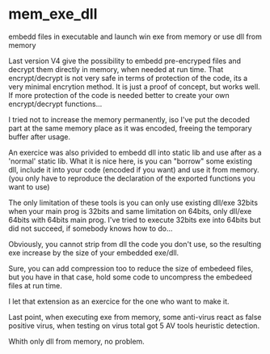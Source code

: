 # mem_exe_dll
embedd files in executable and launch win exe from memory or use dll from memory

Last version V4 give the possibility to embedd pre-encryped files and decrypt them directly in memory, when needed at run time.
That encrypt/decrypt is not very safe in terms of protection of the code, its a very minimal encrytion method.
It is just a proof of concept, but works well.
If more protection of the code is needed better to create your own encrypt/decrypt functions...

I tried not to increase the memory permanently, iso I've put the decoded part at the same
memory place as it was encoded, freeing the temporary buffer after usage.

An exercice was also privided to embedd  dll into  static lib and use after as a 'normal' static lib.
What it is nice here, is you can "borrow" some existing dll, include it into your code (encoded if you want)
and use it from memory. (you only have to reproduce the declaration of the exported functions you want to use)

The only limitation of these tools is you can only use existing dll/exe 32bits when your main prog is 32bits
and same limitation on 64bits, only dll/exe 64bits with 64bits main prog.
I've tried to execute 32bits exe into 64bits but did not succeed, if somebody knows how to do...

Obviously, you cannot strip from dll the code you don't use, so the resulting exe increase by the size of your embedded exe/dll.

Sure, you can add compression too to reduce the size of embedeed files, but you have in that case, hold some code to uncompress the embedeed files at run time.

I let that extension as an exercice for the one who want to make it.

Last point, when executing exe from memory, some anti-virus react as false positive virus,
when testing on virus total got 5 AV tools heuristic detection.

Whith only dll from memory, no problem.


